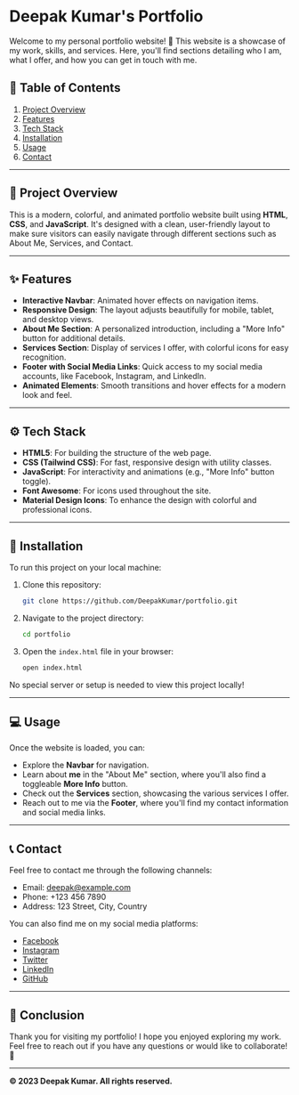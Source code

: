 # Deepak Kumar's Portfolio

Welcome to my personal portfolio website! 🎉 This website is a showcase of my work, skills, and services. Here, you'll find sections detailing who I am, what I offer, and how you can get in touch with me.

## 🚀 Table of Contents

1. [Project Overview](#project-overview)
2. [Features](#features)
3. [Tech Stack](#tech-stack)
4. [Installation](#installation)
5. [Usage](#usage)
6. [Contact](#contact)

---

## 📝 Project Overview

This is a modern, colorful, and animated portfolio website built using **HTML**, **CSS**, and **JavaScript**. It's designed with a clean, user-friendly layout to make sure visitors can easily navigate through different sections such as About Me, Services, and Contact.

---

## ✨ Features

- **Interactive Navbar**: Animated hover effects on navigation items.
- **Responsive Design**: The layout adjusts beautifully for mobile, tablet, and desktop views.
- **About Me Section**: A personalized introduction, including a "More Info" button for additional details.
- **Services Section**: Display of services I offer, with colorful icons for easy recognition.
- **Footer with Social Media Links**: Quick access to my social media accounts, like Facebook, Instagram, and LinkedIn.
- **Animated Elements**: Smooth transitions and hover effects for a modern look and feel.

---

## ⚙️ Tech Stack

- **HTML5**: For building the structure of the web page.
- **CSS (Tailwind CSS)**: For fast, responsive design with utility classes.
- **JavaScript**: For interactivity and animations (e.g., "More Info" button toggle).
- **Font Awesome**: For icons used throughout the site.
- **Material Design Icons**: To enhance the design with colorful and professional icons.

---

## 🔧 Installation

To run this project on your local machine:

1. Clone this repository:
    ```bash
    git clone https://github.com/DeepakKumar/portfolio.git
    ```
2. Navigate to the project directory:
    ```bash
    cd portfolio
    ```
3. Open the `index.html` file in your browser:
    ```bash
    open index.html
    ```

No special server or setup is needed to view this project locally!

---

## 💻 Usage

Once the website is loaded, you can:

- Explore the **Navbar** for navigation.
- Learn about **me** in the "About Me" section, where you'll also find a toggleable **More Info** button.
- Check out the **Services** section, showcasing the various services I offer.
- Reach out to me via the **Footer**, where you'll find my contact information and social media links.

---

## 📞 Contact

Feel free to contact me through the following channels:

- Email: [deepak@example.com](mailto:deepak@example.com)
- Phone: +123 456 7890
- Address: 123 Street, City, Country

You can also find me on my social media platforms:

- [Facebook](#)
- [Instagram](https://www.instagram.com/dpk.45deepak)
- [Twitter](https://x.com/dpk45deepak?t=rHcZO5TpBVN69gHSD3y4Ew&s=08)
- [LinkedIn](https://www.linkedin.com/in/deepak-kumar-15690b323?utm_source=share&utm_campaign=share_via&utm_content=profile&utm_medium=android_app)
- [GitHub](https://github.com/deep-45deepak)

---

## 💬 Conclusion

Thank you for visiting my portfolio! I hope you enjoyed exploring my work. Feel free to reach out if you have any questions or would like to collaborate! 🚀

---

**© 2023 Deepak Kumar. All rights reserved.**

